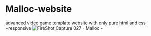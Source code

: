 # Malloc-website
advanced video game template  website with only pure html and css +responsive
![FireShot Capture 027 - Malloc - ](https://user-images.githubusercontent.com/65375259/201781087-04fe92e7-5d2e-4b49-8646-78651e2f0791.png)
